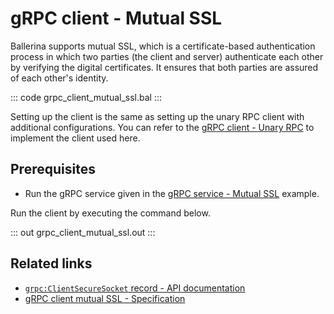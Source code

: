 # gRPC client - Mutual SSL

Ballerina supports mutual SSL, which is a certificate-based authentication process in which two parties (the client and server) authenticate each other by verifying the digital certificates. It ensures that both parties are assured of each other's identity.

   ::: code grpc_client_mutual_ssl.bal :::

Setting up the client is the same as setting up the unary RPC client with additional configurations. You can refer to the [gRPC client - Unary RPC](/learn/by-example/grpc-client-unary/) to implement the client used here.

## Prerequisites
- Run the gRPC service given in the [gRPC service - Mutual SSL](/learn/by-example/grpc-service-mutual-ssl/) example.

Run the client by executing the command below.

   ::: out grpc_client_mutual_ssl.out :::

## Related links
- [`grpc:ClientSecureSocket` record - API documentation](https://lib.ballerina.io/ballerina/grpc/latest/records/ClientSecureSocket)
- [gRPC client mutual SSL - Specification](/spec/grpc/#52-ssltls-and-mutual-ssl)

